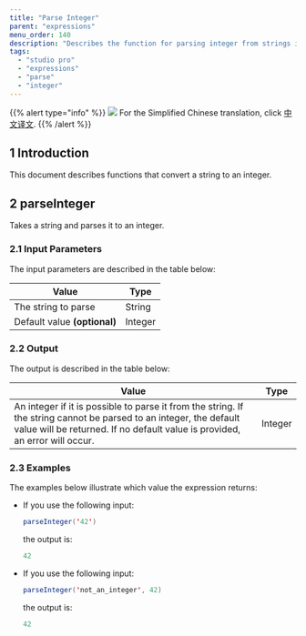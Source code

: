 ```yaml
---
title: "Parse Integer"
parent: "expressions"
menu_order: 140
description: "Describes the function for parsing integer from strings in Mendix."
tags:
  - "studio pro"
  - "expressions"
  - "parse"
  - "integer"
---
```


{{% alert type="info" %}}
<img src="attachments/chinese-translation/china.png" style="display: inline-block; margin: 0" /> For the Simplified Chinese translation, click [中文译文](https://cdn.mendix.tencent-cloud.com/documentation/refguide8/parse-integer.pdf).
{{% /alert %}}

## 1 Introduction

This document describes functions that convert a string to an integer.

## 2 parseInteger

Takes a string and parses it to an integer.

### 2.1 Input Parameters

The input parameters are described in the table below:

| Value                        | Type    |
| ---------------------------- | ------- |
| The string to parse          | String  |
| Default value **(optional)** | Integer |

### 2.2 Output

The output is described in the table below:

| Value                                                                                                                                                                                              | Type    |
| -------------------------------------------------------------------------------------------------------------------------------------------------------------------------------------------------- | ------- |
| An integer if it is possible to parse it from the string. If  the string cannot be parsed to an integer, the default value will be returned. If no default value is provided, an error will occur. | Integer |

### 2.3 Examples

The examples below illustrate which value the expression returns:

* If you use the following input:

    ```java
    parseInteger('42')
    ```

    the output is:

    ```java
    42
    ```

* If you use the following input:

    ```java
    parseInteger('not_an_integer', 42)
    ```

    the output is:

    ```java
    42
    ```
